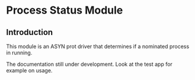 # Process Status Module

## Introduction

This module is an ASYN prot driver that determines if a nominated process in running.

The documentation still under development.
Look at the test app for example on usage.

